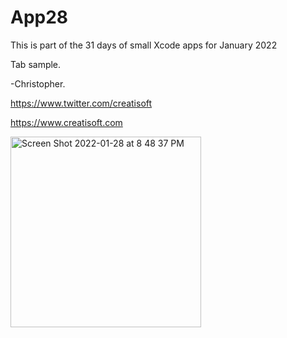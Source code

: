 # App28
This is part of the 31 days of small Xcode apps for January 2022

Tab sample. 


-Christopher.

https://www.twitter.com/creatisoft

https://www.creatisoft.com



<img width="305" alt="Screen Shot 2022-01-28 at 8 48 37 PM" src="https://user-images.githubusercontent.com/11401446/151648206-7450365a-d2c8-4ea0-ae1a-d0ae333f021d.png">
